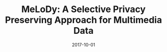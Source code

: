 ---
title: "MeLoDy: A Selective Privacy Preserving Approach for Multimedia Data"
authors:
- Huining Li
- Kun Wang
- Xiulong Liu
- Yanfei Sun
- Song Guo

date: "2017-10-01"
doi: ""

# Publication type.
# 1 = Conference paper; 2 = Journal article;
# 3 = Preprint Paper; 4 = Report; 5 = Book; 6 = Book section;
# 7 = Thesis; 8 = Patent
publication_types: ["2"]

# Publication name and optional abbreviated publication name.
publication: "*IEEE MultiMedia*"
publication_short: "MMUL"

url_pdf: https://ieeexplore.ieee.org/abstract/document/8100672
# url_code: ''
# url_dataset: ''
# url_poster: ''
# url_project: ''
# url_slides: ''
# url_video: ''

---